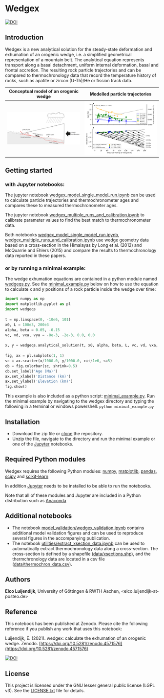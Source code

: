 # Wedgex

[![DOI](https://zenodo.org/badge/DOI/10.5281/zenodo.4571576.svg)](https://doi.org/10.5281/zenodo.4571576)

## Introduction

Wedgex is a new analytical solution for the steady-state deformation and exhumation of an orogenic wedge, i.e. a simplified geometrical representation of a mountain belt. The analytical equation represents transport along a basal detachment, uniform internal deformation, basal and frontal accretion. The resulting rock particle trajectories and can be compared to thermochronology data that record the temperature history of rocks, such as apatite or zircon (U-Th)/He or fission track data.

Conceptual model of an orogenic wedge  |  Modelled particle trajectories
:-------------------------------------:|:-------------------------------------:
![](fig/Wedge_BAFA_small.jpg)          |  ![](fig/wedgex_model_calibrated_small.png)


## Getting started

### with Jupyter notebooks:

The jupyter notebook [wedgex_model_single_model_run.ipynb](wedgex_model_single_model_run.ipynb) can be used to calculate particle trajectories and thermochronometer ages and compares these to measured thermochronometer ages. 

The jupyter notebook [wedgex_multiple_runs_and_calibration.ipynb](wedgex_multiple_runs_and_calibration.ipynb) to calibrate parameter values to find the best match to thermochronometer data.

Both notebooks [wedgex_model_single_model_run.ipynb](wedgex_model_single_model_run.ipynb), [wedgex_multiple_runs_and_calibration.ipynb](wedgex_multiple_runs_and_calibration.ipynb) use wedge geometry data based on a cross-section in the Himalayas by Long et al. (2012) and McQuarrie and Ehlers (2015) and compare the results to thermochronology data reported in these papers.


### or by running a minimal example:

The wedge exhumation equations are contained in a python module named [wedgeqs.py](wedgeqs.py). See the [minimal_example.py](minimal_example.py) below on how to use the equation to calculate x and y positions of a rock particle inside the wedge over time:

````python
import numpy as np
import matplotlib.pyplot as pl
import wedgeqs

t = np.linspace(0, -10e6, 101)
x0, L = 100e3, 200e3
alpha, beta = 0.05, -0.15
vc, vd, vxa, vya = -8e-3, -2e-3, 0.0, 0.0

x, y = wedgeqs.analytical_solution(t, x0, alpha, beta, L, vc, vd, vxa, vya)

fig, ax = pl.subplots(1, 1)
sc = ax.scatter(x/1000.0, y/1000.0, c=t/1e6, s=5)
cb = fig.colorbar(sc, shrink=0.5)
cb.set_label('Age (Ma)')
ax.set_xlabel('Distance (km)')
ax.set_ylabel('Elevation (km)')
fig.show()
````

This example is also included as a python script: [minimal_example.py](minimal_example.py). Run the minimal example by navigating to the wedgex directory and typing the following in a terminal or windows powershell: `python minimal_example.py`


## Installation

* Download the zip file or [clone](https://docs.github.com/en/github/creating-cloning-and-archiving-repositories/cloning-a-repository) the repository.
* Unzip the file, navigate to the directory and run the minimal example or one of the [Jupyter](https://jupyter.org/) notebooks.


## Required Python modules

Wedgex requires the following Python modules:
[numpy](https://numpy.org/), [matplotlib](https://matplotlib.org/), [pandas](https://pandas.pydata.org/), [scipy](https://www.scipy.org/) and [scikit-learn](https://scikit-learn.org)

In addition [Jupyter](https://jupyter.org/) needs to be installed to be able to run the notebooks.

Note that all of these modules and Jupyter are included in a Python distribution such as [Anaconda](https://www.anaconda.com/distribution/)

## Additional notebooks

* The notebook [model_validation/wedgex_validation.ipynb](model_validation/wedgex_validation.ipynb) contains additional model validation figures and can be used to reproduce several figures in the accompanying publication.
* The notebook [utilities/extract_xsection_data.ipynb](utilities/extract_xsection_data.ipynb) can be used to automatically extract thermochronology data along a cross-section. The cross-section is defined by a shapefile ([data/xsections.shp](data/xsections.shp)), and the thermchronology data are located in a csv file ([data/thermochron_data.csv](data/thermochron_data.csv)).

## Authors
**Elco Luijendijk**, University of Göttingen & RWTH Aachen, <elco.luijendijk-at-posteo.de>


## Reference

This notebook has been published at Zenodo. Please cite the following reference if you publish any work that uses this notebook:

Luijendijk, E. (2021). wedgex: calculate the exhumation of an orogenic wedge. Zenodo. [https://doi.org/10.5281/zenodo.4571576](https://doi.org/10.5281/zenodo.4571576)

[![DOI](https://zenodo.org/badge/DOI/10.5281/zenodo.4571576.svg)](https://doi.org/10.5281/zenodo.4571576)

## License
This project is licensed under the GNU lesser general public license (LGPL v3). See the [LICENSE.txt](LICENSE.txt) file for details.


